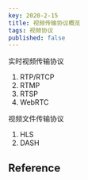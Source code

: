 ```yaml
---
key: 2020-2-15
title: 视频传输协议概览
tags: 视频协议
published: false
---
```


实时视频传输协议

1. RTP/RTCP
2. RTMP
3. RTSP
4. WebRTC

视频文件传输协议

1. HLS
2. DASH

## Reference
